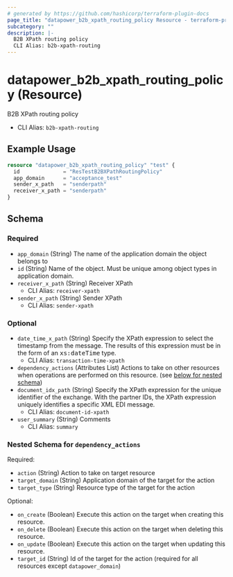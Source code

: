 ```yaml
---
# generated by https://github.com/hashicorp/terraform-plugin-docs
page_title: "datapower_b2b_xpath_routing_policy Resource - terraform-provider-datapower"
subcategory: ""
description: |-
  B2B XPath routing policy
  CLI Alias: b2b-xpath-routing
---
```


# datapower_b2b_xpath_routing_policy (Resource)

B2B XPath routing policy
  - CLI Alias: `b2b-xpath-routing`

## Example Usage

```terraform
resource "datapower_b2b_xpath_routing_policy" "test" {
  id              = "ResTestB2BXPathRoutingPolicy"
  app_domain      = "acceptance_test"
  sender_x_path   = "senderpath"
  receiver_x_path = "senderpath"
}
```

<!-- schema generated by tfplugindocs -->
## Schema

### Required

- `app_domain` (String) The name of the application domain the object belongs to
- `id` (String) Name of the object. Must be unique among object types in application domain.
- `receiver_x_path` (String) Receiver XPath
  - CLI Alias: `receiver-xpath`
- `sender_x_path` (String) Sender XPath
  - CLI Alias: `sender-xpath`

### Optional

- `date_time_x_path` (String) Specify the XPath expression to select the timestamp from the message. The results of this expression must be in the form of an <tt>xs:dateTime</tt> type.
  - CLI Alias: `transaction-time-xpath`
- `dependency_actions` (Attributes List) Actions to take on other resources when operations are performed on this resource. (see [below for nested schema](#nestedatt--dependency_actions))
- `document_idx_path` (String) Specify the XPath expression for the unique identifier of the exchange. With the partner IDs, the XPath expression uniquely identifies a specific XML EDI message.
  - CLI Alias: `document-id-xpath`
- `user_summary` (String) Comments
  - CLI Alias: `summary`

<a id="nestedatt--dependency_actions"></a>
### Nested Schema for `dependency_actions`

Required:

- `action` (String) Action to take on target resource
- `target_domain` (String) Application domain of the target for the action
- `target_type` (String) Resource type of the target for the action

Optional:

- `on_create` (Boolean) Execute this action on the target when creating this resource.
- `on_delete` (Boolean) Execute this action on the target when deleting this resource.
- `on_update` (Boolean) Execute this action on the target when updating this resource.
- `target_id` (String) Id of the target for the action (required for all resources except `datapower_domain`)
